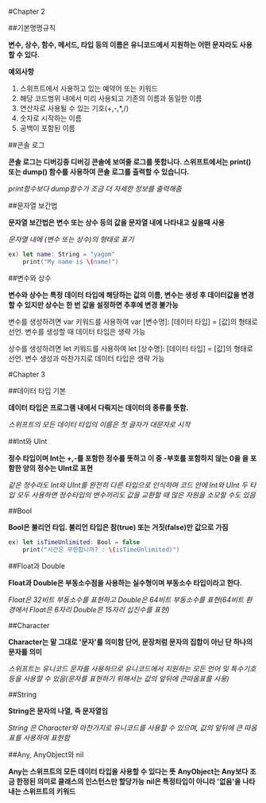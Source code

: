 #Chapter 2

##기본명명규칙

**변수, 상수, 함수, 메서드, 타입 등의 이름은 유니코드에서 지원하는 어떤 문자라도 사용할 수 있다.**

**예외사항**

1. 스위프트에서 사용하고 있는 예약어 또는 키워드
2. 해당 코드범위 내에서 미리 사용되고 기존의 이름과 동일한 이름
3. 연산자로 사용될 수 있는 기호(+,-,*,/)
4. 숫자로 시작하는 이름
5. 공백이 포함된 이름

##콘솔 로그

**콘솔 로그는 디버깅중 디버깅 콘솔에 보여줄 로그를 뜻합니다. 스위프트에서는 print() 또는 dump() 함수를 사용하여 콘솔 로그를 출력할 수 있습니다.**

_print함수보다 dump함수가 조금 더 자세한 정보를 출력해줌_

##문자열 보간법

**문자열 보간법은 변수 또는 상수 등의 값을 문자열 내에 나타내고 싶을때 사용**

_문자열 내에 \(변수 또는 상수)의 형태로 표기_
```swift
ex) let name: String = "yagom"
    print("My name is \(name)")
```
##변수와 상수

**변수와 상수는 특정 데이터 타입에 해당하는 값의 이름, 변수는 생성 후 데이터값을 변경할 수 있지만 상수는 한 번 값을 설정하면 추후에 변경 불가능**

변수를 생성하려면 var 키워드를 사용하여 var [변수명]: [데이터 타입] = [값]의 형태로 선언. 변수를 생성할 때 데이터 타입은 생략 가능

상수를 생성하려면 let 키워드를 사용하여 let [상수명]: [데이터 타입] = [값]의 형태로 선언. 변수 생성과 마찬가지로 데이터 타입은 생략 가능

#Chapter 3

##데이터 타입 기본

**데이터 타입은 프로그램 내에서 다뤄지는 데이터의 종류를 뜻함.**

_스위프트의 모든 데이터 타입의 이름은 첫 글자가 대문자로 시작_

##Int와 UInt

**정수 타입이며 Int는 +,-를 포함한 정수를 뜻하고 이 중 -부호를 포함하지 않는 0을 을 포함한 양의 정수는 UInt로 표현**

_같은 정수라도 Int와 UInt를 완전히 다른 타입으로 인식하며 코드 안에 Int와 UInt 두 타입 모두 사용하면 정수타입의 변수끼리도 값을 교환할 때 많은 자원을 소모할 수도 있음_

##Bool

**Bool은 불리언 타입. 불리언 타입은 참(true) 또는 거짓(false)만 값으로 가짐**

```swift
ex) let isTimeUnlimited: Bool = false
    print("시간은 무한합니까? : \(isTimeUnlimited)")
```

##Float과 Double

**Float과 Double은 부동소수점을 사용하는 실수형이며 부동소수 타입이라고 한다.**

_Float은 32비트 부동소수를 표현하고 Double은 64비트 부동소수를 표현(64비트 환경에서 Float은 6자리 Double은 15자리 십진수를 표현)_

##Character

**Character는 말 그대로 '문자'를 의미함 단어, 문장처럼 문자의 집합이 아닌 단 하나의 문자를 의미**

_스위프트는 유니코드 문자를 사용하므로 유니코드에서 지원하는 모든 언어 및 특수기호 등을 사용할 수 있음(문자를 표현하기 위해서는 값의 앞뒤에 큰따옴표를 사용)_

##String

**String은 문자의 나열, 즉 문자열임**

_String 은 Character와 마찬가지로 유니코드를 사용할 수 있으며, 값의 앞뒤에 큰 따옴표를 사용하여 표현함_

##Any, AnyObject와 nil

**Any는 스위프트의 모든 데이터 타입을 사용할 수 있다는 뜻**
**AnyObject는 Any보다 조금 한정된 의미로 클래스의 인스턴스만 할당가능**
**nil은 특정타입이 아니라 '없음'을 나타내는 스위프트의 키워드**



